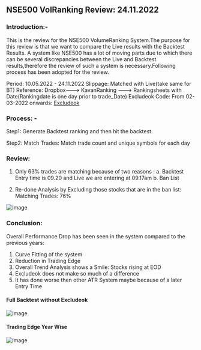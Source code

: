 ## NSE500 VolRanking Review: 24.11.2022

### Introduction:-

This is the review for the NSE500 VolumeRanking System.The purpose for this review is that we want to compare the Live results with the Backtest
Results. A system like NSE500 has a lot of moving parts due to which there can be several discrepancies between the Live and Backtest results,therefore the
review of such a system is necessary.Following process has been adopted for the review.

Period: 10.05.2022 - 24.11.2022
Slippage: Matched with Live(take same for BT)
Reference: Dropbox---> KavanRanking ---> Rankingsheets with Date(Rankingdate is one day prior to trade_Date)
Excludeok Code: From 02-03-2022 onwards: [Excludeok](https://github.com/qodeinvestments/Swan-Documentation/blob/main/Systems/NSE500/nse500_excludeok_24.11.2022)

### Process: - 

Step1: Generate Backtest ranking and then hit the backtest.  

Step2: Match Trades: Match trade count and unique symbols for each day

### Review:

1. Only 63% trades are matching because of two reasons : 
   a. Backtest Entry time is 09.20 and Live we are entering at 09.17am 
   b. Ban List
   
2. Re-done Analysis by Excluding those stocks that are in the ban list: Matching Trades: 76% 

![image](https://user-images.githubusercontent.com/67407393/209291834-2e19299e-0b17-4bc4-9e4a-8bf9c9a97939.png)

### Conclusion:
Overall Performance Drop has been seen in the system compared to the previous years:
1. Curve Fitting of the system
2. Reduction in Trading Edge
3. Overall Trend Analysis shows a Smile: Stocks rising at EOD
4. Excludeok does not make so much of a difference
5. It has done worse then other ATR System maybe because of a later Entry Time

#### Full Backtest without Excludeok
![image](https://user-images.githubusercontent.com/67407393/209301514-bf82fbb9-8dc3-44d1-8a07-f6d8a68b2901.png)

#### Trading Edge Year Wise
![image](https://user-images.githubusercontent.com/67407393/209301650-c5deaadc-39fb-4c99-bcdf-9dbe7d06f965.png)




           
               
